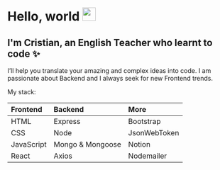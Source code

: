 # Hello, world <img src="https://media.tenor.com/images/30169e4a670daf12443df7d2dd140176/tenor.gif" width="30px">

## I'm Cristian, an English Teacher who learnt to code ✨ 

I’ll help you translate your amazing and complex ideas into code. I am passionate about Backend and I always seek for new Frontend trends.

My stack: 

| Frontend    |  Backend     | More |
| :-------- | :------- | :----------- | 
| HTML  | Express | Bootstrap |
| CSS | Node | JsonWebToken |
| JavaScript | Mongo & Mongoose | Notion |
| React | Axios | Nodemailer |

<!--
**ferbperdomo/ferbperdomo** is a ✨ _special_ ✨ repository because its `README.md` (this file) appears on your GitHub profile.

Here are some ideas to get you started:

- 🔭 I’m currently working on ...
- 🌱 I’m currently learning ...
- 👯 I’m looking to collaborate on ...
- 🤔 I’m looking for help with ...
- 💬 Ask me about ...
- 📫 How to reach me: ...
- 😄 Pronouns: ...
- ⚡ Fun fact: ...
-->

